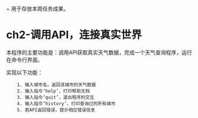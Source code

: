 ~ 用于存放本周任务成果。

# ch2-调用API，连接真实世界

本程序的主要功能是：调用API获取真实天气数据，完成一个天气查询程序，运行在命令行界面。 

实现以下功能：

        1. 输入城市名，返回该城市的天气数据
        2. 输入指令‘help’，打印帮助文档
        3. 输入指令‘quit’，退出程序的交互
        4. 输入指令‘history’，打印查询过的所有城市
        5. 若API返回错误，提示相应错误信息
